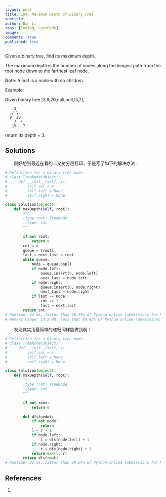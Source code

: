 ```yaml
---
layout: post
title: 104. Maximum Depth of Binary Tree
subtitle: 
author: Bin Li
tags: [Coding, LeetCode]
image: 
comments: true
published: true
---
```


Given a binary tree, find its maximum depth.

The maximum depth is the number of nodes along the longest path from the root node down to the farthest leaf node.

Note: A leaf is a node with no children.

Example:

Given binary tree [3,9,20,null,null,15,7],
```
    3
   / \
  9  20
    /  \
   15   7
```
return its depth = 3.

## Solutions
　　刚好想到最近在看的二叉树分层打印，于是写了如下的解决办法：

```python
# Definition for a binary tree node.
# class TreeNode(object):
#     def __init__(self, x):
#         self.val = x
#         self.left = None
#         self.right = None

class Solution(object):
    def maxDepth(self, root):
        """
        :type root: TreeNode
        :rtype: int
        """
        
        if not root:
            return 0
        cnt = 0
        queue = [root]
        last = next_last = root
        while queue:
            node = queue.pop()
            if node.left:
                queue.insert(0, node.left)
                next_last = node.left
            if node.right:
                queue.insert(0, node.right)
                next_last = node.right
            if last == node:
                cnt += 1
                last = next_last
        return cnt
# Runtime: 24 ms, faster than 96.15% of Python online submissions for Maximum Depth of Binary Tree.
# Memory Usage: 14.2 MB, less than 99.43% of Python online submissions for Maximum Depth of Binary Tree.
```

　　发现其实用最简单的递归同样能做到啊：

```python
# Definition for a binary tree node.
# class TreeNode(object):
#     def __init__(self, x):
#         self.val = x
#         self.left = None
#         self.right = None

class Solution(object):
    def maxDepth(self, root):
        """
        :type root: TreeNode
        :rtype: int
        """
        
        if not root:
            return 0
        
        def dfs(node):
            if not node:
                return
            l = r = 1
            if node.left:
                l = dfs(node.left) + 1
            if node.right:
                r = dfs(node.right) + 1
            return max(l, r)
        return dfs(root)
# Runtime: 32 ms, faster than 69.54% of Python online submissions for Maximum Depth of Binary Tree.Memory # Usage: 15.2 MB, less than 5.19% of Python online submissions for Maximum Depth of Binary Tree.
```

## References
1. [](https://leetcode.com/problems/maximum-depth-of-binary-tree/)